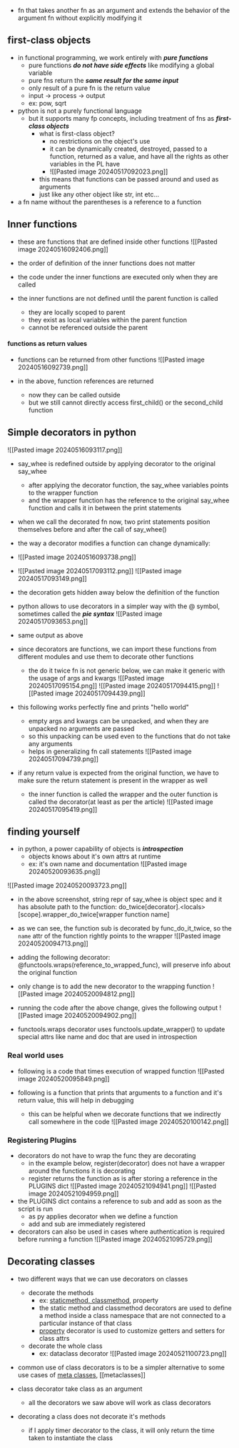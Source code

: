 - fn that takes another fn as an argument and extends the behavior of the argument fn without explicitly modifying it
## first-class objects
- in functional programming, we work entirely with ***pure functions***
	- pure functions ***do not have side effects*** like modifying a global variable
	- pure fns return the ***same result for the same input***
	- only result of a pure fn is the return value
	- input -> process -> output
	- ex: pow, sqrt
- python is not a purely functional language
	- but it supports many fp concepts, including treatment of fns as ***first-class objects***
		- what is first-class object?
			- no restrictions on the object's use
			- it can be dynamically created, destroyed, passed to a function, returned as a value, and have all the rights as other variables in the PL have
			- ![[Pasted image 20240517092023.png]]
		- this means that functions can be passed around and used as arguments
		- just like any other object like str, int etc...
- a fn name without the parentheses is a reference to a function

## Inner functions
- these are functions that are defined inside other functions
![[Pasted image 20240516092406.png]]

- the order of definition of the inner functions does not matter
- the code under the inner functions are executed only when they are called
- the inner functions are not defined until the parent function is called
	- they are locally scoped to parent
	- they exist as local variables within the parent function
	- cannot be referenced outside the parent
#### functions as return values
- functions can be returned from other functions
![[Pasted image 20240516092739.png]]

- in the above, function references are returned 
	- now they can be called outside
	- but we still cannot directly access first_child() or the second_child function

## Simple decorators in python
![[Pasted image 20240516093117.png]]
- say_whee is redefined outside by applying decorator to the original say_whee
	- after applying the decorator function, the say_whee variables points to the wrapper function
	- and the wrapper function has the reference to the original say_whee function and calls it in between the print statements
- when we call the decorated fn now, two print statements position themselves before and after the call of say_whee()
- the way a decorator modifies a function can change dynamically:
- ![[Pasted image 20240516093738.png]]
- ![[Pasted image 20240517093112.png]]
![[Pasted image 20240517093149.png]]
- the decoration gets hidden away below the definition of the function
- python allows to use decorators in a simpler way with the @ symbol, sometimes called the ***pie syntax***
![[Pasted image 20240517093653.png]]
- same output as above
- since decorators are functions, we can import these functions from different modules and use them to decorate other functions
	- the do it twice fn is not generic below, we can make it generic with the usage of args and kwargs
![[Pasted image 20240517095154.png]]
![[Pasted image 20240517094415.png]]
![[Pasted image 20240517094439.png]]
- this following works perfectly fine and prints "hello world"
	- empty args and kwargs can be unpacked, and when they are unpacked no arguments are passed
	- so this unpacking can be used even to the functions that do not take any arguments
	- helps in generalizing fn call statements
![[Pasted image 20240517094739.png]]

- if any return value is expected from the original function, we have to make sure the return statement is present in the wrapper as well
	- the inner function is called the wrapper and the outer function is called the decorator(at least as per the article)
![[Pasted image 20240517095419.png]]

## finding yourself
- in python, a power capability of objects is ***introspection***
	- objects knows about it's own attrs at runtime
	- ex: it's own name and documentation
![[Pasted image 20240520093635.png]]

![[Pasted image 20240520093723.png]]
- in the above screenshot, string repr of say_whee is object spec and it has absolute path to the function: do_twice\[decorator\].\<locals\>\[scope\].wrapper_do_twice\[wrapper function name\]
- as we can see, the function sub is decorated by func_do_it_twice, so the `name` attr of the function rightly points to the wrapper
 ![[Pasted image 20240520094713.png]]
- adding the following decorator: @functools.wraps(reference_to_wrapped_func), will preserve info about the original function
- only change is to add the new decorator to the wrapping function
![[Pasted image 20240520094812.png]]
- running the code after the above change, gives the following output
![[Pasted image 20240520094902.png]]

- functools.wraps decorator uses functools.update_wrapper() to update special attrs like name and doc that are used in introspection
### Real world uses
- following is a code that times execution of wrapped function
![[Pasted image 20240520095849.png]]

- following is a function that prints that arguments to a function and it's return value, this will help in debugging
	- this can be helpful when we decorate functions that we indirectly call somewhere in the code
![[Pasted image 20240520100142.png]]

### Registering Plugins
- decorators do not have to wrap the func they are decorating
	- in the example below, register(decorator) does not have a wrapper around the functions it is decorating
	- register returns the function as is after storing a reference in the PLUGINS dict
![[Pasted image 20240521094941.png]]
![[Pasted image 20240521094959.png]]
- the PLUGINS dict contains a reference to sub and add as soon as the script is run
	- as py applies decorator when we define a function
	- add and sub are immediately registered
- decorators can also be used in cases where authentication is required before running a function
![[Pasted image 20240521095729.png]]

## Decorating classes
- two different ways that we can use decorators on classes
	- decorate the methods
		- ex: [staticmethod, classmethod](https://realpython.com/instance-class-and-static-methods-demystified/), property
		- the static method and classmethod decorators are used to define a method inside a class namespace that are not connected to a particular instance of that class
		- [property](https://realpython.com/python-property/) decorator is used to customize getters and setters for class attrs
	- decorate the whole class
		- ex: dataclass decorator
![[Pasted image 20240521100723.png]]

- common use of class decorators is to be a simpler alternative to some use cases of [meta classes](https://realpython.com/python-metaclasses/), [[metaclasses]]
- class decorator take class as an argument
	- all the decorators we saw above will work as class decorators
- decorating a class does not decorate it's methods
	- if I apply timer decorator to the class, it will only return the time taken to instantiate the class